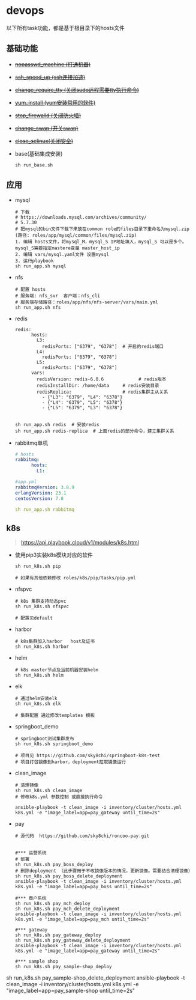 # devops
以下所有task功能，都是基于根目录下的hosts文件
## 基础功能
* ~~[nopasswd_machine (打通机器)](nopasswd_machine)~~

* ~~[ssh_speed_up (ssh连接加速)](ssh_speed_up)~~

* ~~[change_require_tty (关闭sudo远程需要tty执行命令)](change_require_tty)~~

* ~~[yum_install (yum安装常用的软件)](yum_install)~~

* ~~[stop_firewalld (关闭防火墙)](stop_firewalld)~~

* ~~[change_swap (开关swap)](change_swap)~~

* ~~[close_selinux(关闭安全)](close_selinux)~~

* base(基础集成安装)

  ```shell
  sh run_base.sh
  ```

  

## 应用

* mysql

  ```shell
  # 下载
  # https://downloads.mysql.com/archives/community/
  # 5.7.30
  # 把mysql的bin文件下载下来放在common role的files目录下重命名为mysql.zip (路径: roles/app/mysql/common/files/mysql.zip)
  1. 编辑 hosts文件，将mysql_M，mysql_S IP地址填入，mysql_S 可以是多个。mysql_S需要指定mastere变量 master_host_ip
  2. 编辑 vars/mysql.yaml文件 设置mysql
  3. 运行playbook
  sh run_app.sh mysql
  ```

* nfs

  ```shell
  # 配置 hosts 
  # 服务端: nfs_svr  客户端：nfs_cli
  # 服务端存储路径：roles/app/nfs/nfs-server/vars/main.yml
  sh run_app.sh nfs
  ```

* redis

  ```
  redis:
        hosts:
          L3:
            redisPorts: ["6379", "6378"]  # 开启的redis端口
          L4:
            redisPorts: ["6379", "6378"]
          L5:
            redisPorts: ["6379", "6378"]
        vars:
          redisVersion: redis-6.0.6				# redis版本
          redisInstallDir: /home/data     # redis安装目录
          redisReplica:                   # redis集群主从关系
            - {"L3": "6379", "L4": "6378"}   
            - {"L4": "6379", "L5": "6378"}
            - {"L5": "6379", "L3": "6378"}
            
            
  sh run_app.sh redis  # 安装redis
  sh run_app.sh redis-replica  # 上面redis的部分命令，建立集群关系
  ```


* rabbitmq单机 

  ```yaml
  # hosts
  rabbitmq:
        hosts:
          L1:
  
  #app.yml        
  rabbitmqVersion: 3.8.9
  erlangVersion: 23.1
  centosVersion: 7.8
  
  sh run_app.sh rabbitmq
  ```

  

## k8s

> https://api.playbook.cloud/v1/modules/k8s.html

* 使用pip3实装k8s模块对应的软件

  ```shell
  sh run_k8s.sh pip
  
  # 如果有其他依赖修改 roles/k8s/pip/tasks/pip.yml
  ```

* nfspvc

  ```shell
  # k8s 集群支持动态pvc
  sh run_k8s.sh nfspvc
  
  # 配置见default
  ```

* harbor

  ```shell
  # k8s集群加入harbor   host及证书
  sh run_k8s.sh harbor
  ```

* helm

  ```shell
  # k8s master节点及当前机器安装helm
  sh run_k8s.sh helm
  ```

* elk

  ```shell
  # 通过helm安装elk
  sh run_k8s.sh elk
  
  # 集群配置 通过修改templates 模板
  ```

* springboot_demo

  ```shell
  # springboot测试集群发布
  sh run_k8s.sh springboot_demo
  
  # 项目见 https://github.com/sky8chi/springboot-k8s-test
  # 项目打包镜像到harbor，deployment拉取镜像运行
  ```

* clean_image

  ```shell
  # 清理镜像
  sh run_k8s.sh clean_image
  # 修改k8s.yml 参数控制 或直接执行命令 
  
  ansible-playbook -t clean_image -i inventory/cluster/hosts.yml k8s.yml -e "image_label=app=pay_gateway until_time=2s"
  ```

* pay

  ```shell
  # 源代码  https://github.com/sky8chi/roncoo-pay.git
  
  
  #*** 运营系统
  # 部署
  sh run_k8s.sh pay_boss_deploy
  # 删除deployment （此步骤用于不改镜像版本的情况，更新镜像。需要结合清理镜像）
  sh run_k8s.sh pay_boss_delete_deployment
  ansible-playbook -t clean_image -i inventory/cluster/hosts.yml k8s.yml -e "image_label=app=pay_boss until_time=2s"
  
  #*** 商户系统
  sh run_k8s.sh pay_mch_deploy
  sh run_k8s.sh pay_mch_delete_deployment
  ansible-playbook -t clean_image -i inventory/cluster/hosts.yml k8s.yml -e "image_label=app=pay_mch until_time=2s"
  
  #*** gateway
  sh run_k8s.sh pay_gateway_deploy
  sh run_k8s.sh pay_gateway_delete_deployment
  ansible-playbook -t clean_image -i inventory/cluster/hosts.yml k8s.yml -e "image_label=app=pay_gateway until_time=2s"
  
  #*** sample shop
  sh run_k8s.sh pay_sample-shop_deploy
sh run_k8s.sh pay_sample-shop_delete_deployment
  ansible-playbook -t clean_image -i inventory/cluster/hosts.yml k8s.yml -e "image_label=app=pay_sample-shop until_time=2s"
  ```
  
  